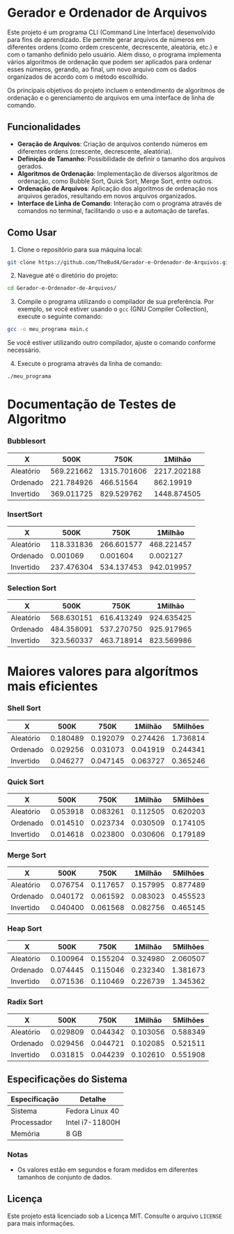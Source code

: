 # Gerador e Ordenador de Arquivos

Este projeto é um programa CLI (Command Line Interface) desenvolvido para fins de aprendizado. Ele permite gerar arquivos de números em diferentes ordens (como ordem crescente, decrescente, aleatória, etc.) e com o tamanho definido pelo usuário. Além disso, o programa implementa vários algoritmos de ordenação que podem ser aplicados para ordenar esses números, gerando, ao final, um novo arquivo com os dados organizados de acordo com o método escolhido.

Os principais objetivos do projeto incluem o entendimento de algoritmos de ordenação e o gerenciamento de arquivos em uma interface de linha de comando.

## Funcionalidades

- **Geração de Arquivos**: Criação de arquivos contendo números em diferentes ordens (crescente, decrescente, aleatória).
- **Definição de Tamanho**: Possibilidade de definir o tamanho dos arquivos gerados.
- **Algoritmos de Ordenação**: Implementação de diversos algoritmos de ordenação, como Bubble Sort, Quick Sort, Merge Sort, entre outros.
- **Ordenação de Arquivos**: Aplicação dos algoritmos de ordenação nos arquivos gerados, resultando em novos arquivos organizados.
- **Interface de Linha de Comando**: Interação com o programa através de comandos no terminal, facilitando o uso e a automação de tarefas.


## Como Usar

1. Clone o repositório para sua máquina local:

```bash
git clone https://github.com/TheBud4/Gerador-e-Ordenador-de-Arquivos.git
```

2. Navegue até o diretório do projeto:

```bash
cd Gerador-e-Ordenador-de-Arquivos/     
```

3. Compile o programa utilizando o compilador de sua preferência. Por exemplo, se você estiver usando o `gcc` (GNU Compiler Collection), execute o seguinte comando:

```bash
gcc -o meu_programa main.c
```

Se você estiver utilizando outro compilador, ajuste o comando conforme necessário.

4. Execute o programa através da linha de comando:

```bash
./meu_programa
```


# Documentação de Testes de Algoritmo

### Bubblesort

| X          | 500K        | 750K        | 1Milhão     |
|------------|-------------|-------------|-------------|
| Aleatório  | 569.221662  | 1315.701606 | 2217.202188 |
| Ordenado   | 221.784926  | 466.51564   | 862.19919   |
| Invertido  | 369.011725  | 829.529762  | 1448.874505 |

### InsertSort

| X          | 500K        | 750K        | 1Milhão     |
|------------|-------------|-------------|-------------|
| Aleatório  | 118.331836  | 266.601577  | 468.221457  |
| Ordenado   | 0.001069    | 0.001604    | 0.002127    |
| Invertido  | 237.476304  | 534.137453  | 942.019957  |

### Selection Sort

| X          | 500K        | 750K        | 1Milhão     |
|------------|-------------|-------------|-------------|
| Aleatório  | 568.630151  | 616.413249  | 924.635425  |
| Ordenado   | 484.358091  | 537.270750  | 925.917965  |
| Invertido  | 323.560337  | 463.718914  | 823.569986  |

# Maiores valores para algorítmos mais eficientes

### Shell Sort

| X          | 500K        | 750K        | 1Milhão     | 5Milhões   |
|------------|-------------|-------------|-------------|------------|
| Aleatório  | 0.180489    | 0.192079    | 0.274426    | 1.736814   |
| Ordenado   | 0.029256    | 0.031073    | 0.041919    | 0.244341   |
| Invertido  | 0.046277    | 0.047145    | 0.063727    | 0.365246   |

### Quick Sort

| X          | 500K        | 750K        | 1Milhão     | 5Milhões   |
|------------|-------------|-------------|-------------|------------|
| Aleatório  | 0.053918    | 0.083261    | 0.112505    | 0.620203   |
| Ordenado   | 0.014510    | 0.023734    | 0.030509    | 0.174105   |
| Invertido  | 0.014618    | 0.023800    | 0.030606    | 0.179189   |

### Merge Sort

| X          | 500K        | 750K        | 1Milhão     | 5Milhões   |
|------------|-------------|-------------|-------------|------------|
| Aleatório  | 0.076754    | 0.117657    | 0.157995    | 0.877489   |
| Ordenado   | 0.040172    | 0.061592    | 0.083023    | 0.455523   |
| Invertido  | 0.040400    | 0.061568    | 0.082756    | 0.465145   |

### Heap Sort

| X          | 500K        | 750K        | 1Milhão     | 5Milhões   |
|------------|-------------|-------------|-------------|------------|
| Aleatório  | 0.100964    | 0.155204    | 0.324980    | 2.060507   |
| Ordenado   | 0.074445    | 0.115046    | 0.232340    | 1.381673   |
| Invertido  | 0.071536    | 0.110469    | 0.226739    | 1.345362   |

### Radix Sort

| X          | 500K        | 750K        | 1Milhão     | 5Milhões   |
|------------|-------------|-------------|-------------|------------|
| Aleatório  | 0.029809    | 0.044342    | 0.103056    | 0.588349   |
| Ordenado   | 0.029456    | 0.044721    | 0.102085    | 0.521511   |
| Invertido  | 0.031815    | 0.044239    | 0.102610    | 0.551908   |
		

## Especificações do Sistema

| Especificação | Detalhe            |
|---------------|--------------------|
| Sistema       | Fedora Linux 40    |
| Processador   | Intel i7-11800H    |
| Memória       | 8 GB               |

### Notas
- Os valores estão em segundos e foram medidos em diferentes tamanhos de conjunto de dados.

## Licença

Este projeto está licenciado sob a Licença MIT. Consulte o arquivo `LICENSE` para mais informações.
